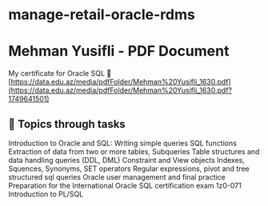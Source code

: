 # manage-retail-oracle-rdms


# Mehman Yusifli - PDF Document
My certificate for Oracle SQL
🔗 [https://data.edu.az/media/pdfFolder/Mehman%20Yusifli_1630.pdf](https://data.edu.az/media/pdfFolder/Mehman%20Yusifli_1630.pdf?1749641501)

## 📂 Topics through tasks 
Introduction to Oracle and SQL: Writing simple queries
SQL functions
Extraction of data from two or more tables, Subqueries
Table structures and data handling queries (DDL, DML)
Constraint and View objects
Indexes, Squences, Synonyms, SET operators
Regular expressions, pivot and tree structured sql queries
Oracle user management and final practice
Preparation for the International Oracle SQL certification exam 1z0-071
Introduction to PL/SQL
